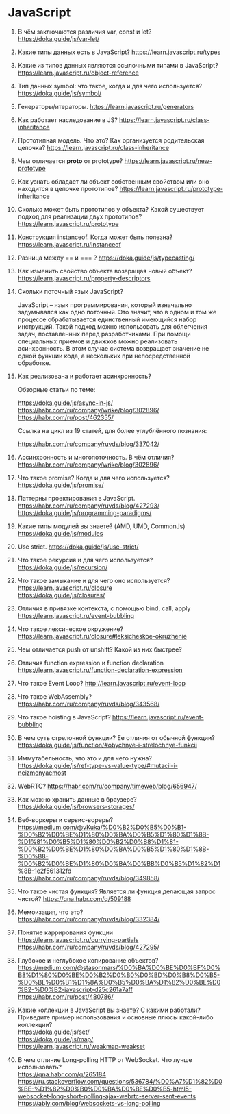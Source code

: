 # JavaScript

1. В чём заключаются различия var, const и let? <https://doka.guide/js/var-let/>
2. Какие типы данных есть в JavaScript? <https://learn.javascript.ru/types>
3. Какие из типов данных являются ссылочными типами в JavaScript? <https://learn.javascript.ru/object-reference>
4. Тип данных symbol: что такое, когда и для чего используется? <https://doka.guide/js/symbol/>
5. Генераторы/итераторы. <https://learn.javascript.ru/generators>
6. Как работает наследование в JS? <https://learn.javascript.ru/class-inheritance>
7. Прототипная модель. Что это? Как организуется родительская цепочка?
   <https://learn.javascript.ru/class-inheritance>
8. Чем отличается **proto** от prototype? <https://learn.javascript.ru/new-prototype>
9. Как узнать обладает ли объект собственным свойством или оно находится в цепочке прототипов?
   <https://learn.javascript.ru/prototype-inheritance>
10. Сколько может быть прототипов у объекта? Какой существует подход для
    реализации двух прототипов? <https://learn.javascript.ru/prototype>
11. Конструкция instanceof. Когда может быть полезна? <https://learn.javascript.ru/instanceof>
12. Разница между == и === ? <https://doka.guide/js/typecasting/>
13. Как изменить свойство объекта возвращая новый объект?
    <https://learn.javascript.ru/property-descriptors>
14. Скольки поточный язык JavaScript?

    JavaScript – язык программирования, который изначально задумывался как одно поточный.
    Это значит, что в одном и том же процессе обрабатывается единственный имеющийся набор инструкций.
    Такой подход можно использовать для облегчения задач, поставленных перед разработчиками.
    При помощи специальных приемов и движков можно реализовать асинхронность.
    В этом случае система возвращает значение не одной функции кода, а нескольких при непосредственной обработке.

15. Как реализована и работает асинхронность?

    Обзорные статьи по теме:

    <https://doka.guide/js/async-in-js/> <br>
    <https://habr.com/ru/company/wrike/blog/302896/> <br>
    <https://habr.com/ru/post/462355/>

    Ссылка на цикл из 19 статей, для более углублённого познания:

    <https://habr.com/ru/company/ruvds/blog/337042/>

16. Ассинхронность и многопоточность. В чём отличия?
    <https://habr.com/ru/company/wrike/blog/302896/>
17. Что такое promise? Когда и для чего используется?
    <https://doka.guide/js/promise/>
18. Паттерны проектирования в JavaScript. <br>
    <https://habr.com/ru/company/ruvds/blog/427293/> <br>
    <https://doka.guide/js/programming-paradigms/>
19. Какие типы модулей вы знаете? (AMD, UMD, CommonJs)
    <https://doka.guide/js/modules>
20. Use strict. <https://doka.guide/js/use-strict/>
21. Что такое рекурсия и для чего используется? <https://doka.guide/js/recursion/>
22. Что такое замыкание и для чего оно используется? <br>
    <https://learn.javascript.ru/closure> <br>
    <https://doka.guide/js/closures/>
23. Отличия в привязке контекста, с помощью bind, call, apply <https://learn.javascript.ru/event-bubbling>
24. Что такое лексическое окружение? <https://learn.javascript.ru/closure#leksicheskoe-okruzhenie>
25. Чем отличается push от unshift? Какой из них быстрее?
26. Отличия function expression и function declaration
    <https://learn.javascript.ru/function-declaration-expression>
27. Что такое Event Loop? <http://learn.javascript.ru/event-loop>
28. Что такое WebAssembly? <https://habr.com/ru/company/ruvds/blog/343568/>
29. Что такое hoisting в JavaScript?
    <https://learn.javascript.ru/event-bubbling>
30. В чем суть стрелочной функции? Ее отличия от обычной функции? <https://doka.guide/js/function/#obychnye-i-strelochnye-funkcii>
31. Иммутабельность, что это и для чего нужна? <https://doka.guide/js/ref-type-vs-value-type/#mutacii-i-neizmenyaemost>
32. WebRTC? <https://habr.com/ru/company/timeweb/blog/656947/>
33. Как можно хранить данные в браузере? <https://doka.guide/js/browsers-storages/>
34. Веб-воркеры и сервис-вореры? <br>
    <https://medium.com/@vKuka/%D0%B2%D0%B5%D0%B1-%D0%B2%D0%BE%D1%80%D0%BA%D0%B5%D1%80%D1%8B-%D1%81%D0%B5%D1%80%D0%B2%D0%B8%D1%81-%D0%B2%D0%BE%D1%80%D0%BA%D0%B5%D1%80%D1%8B-%D0%B8-%D0%B2%D0%BE%D1%80%D0%BA%D0%BB%D0%B5%D1%82%D1%8B-1e2f561312fd> <br>
    <https://habr.com/ru/company/ruvds/blog/349858/>
35. Что такое чистая функция? Является ли функция делающая запрос чистой? <https://qna.habr.com/q/509188>
36. Мемоизация, что это? <https://habr.com/ru/company/ruvds/blog/332384/>
37. Понятие каррирования функции <br>
    <https://learn.javascript.ru/currying-partials> <br>
    <https://habr.com/ru/company/ruvds/blog/427295/>
38. Глубокое и неглубокое копирование объектов? <br>
    <https://medium.com/@stasonmars/%D0%BA%D0%BE%D0%BF%D0%B8%D1%80%D0%BE%D0%B2%D0%B0%D0%BD%D0%B8%D0%B5-%D0%BE%D0%B1%D1%8A%D0%B5%D0%BA%D1%82%D0%BE%D0%B2-%D0%B2-javascript-d25c261a7aff> <br>
    <https://habr.com/ru/post/480786/>
39. Какие коллекции в JavaScript вы знаете? С какими работали? Приведите пример
    использования и основные плюсы какой-либо коллекции? <br>
    <https://doka.guide/js/set/> <br>
    <https://doka.guide/js/map/> <br>
    <https://learn.javascript.ru/weakmap-weakset>
40. В чем отличие Long-polling HTTP от WebSocket. Что лучше использовать? <br>
    <https://qna.habr.com/q/265184> <br>
    <https://ru.stackoverflow.com/questions/536784/%D0%A7%D1%82%D0%BE-%D1%82%D0%B0%D0%BA%D0%BE%D0%B5-html5-websocket-long-short-polling-ajax-webrtc-server-sent-events> <br>
    <https://ably.com/blog/websockets-vs-long-polling>
